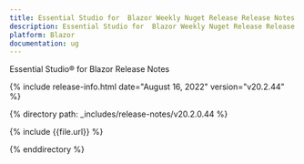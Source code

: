 ```yaml
---
title: Essential Studio for  Blazor Weekly Nuget Release Release Notes  
description: Essential Studio for  Blazor Weekly Nuget Release Release Notes 
platform: Blazor
documentation: ug
---
```


Essential Studio&reg; for  Blazor  Release Notes  

{% include release-info.html date="August 16, 2022"  version="v20.2.44" %} 

{% directory path: _includes/release-notes/v20.2.0.44 %}

{% include {{file.url}} %}

{% enddirectory %}
